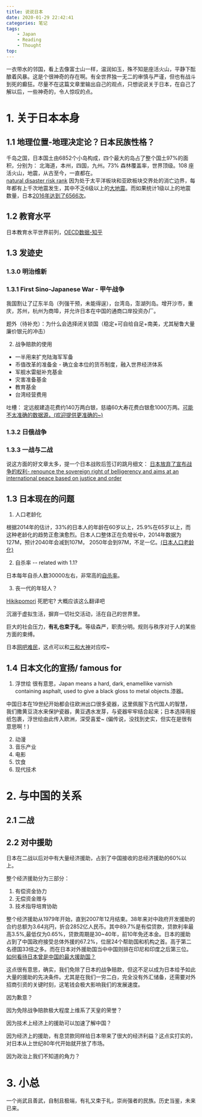 ```yaml
---
title: 说说日本
date: 2020-01-29 22:42:41
categories: 笔记
tags:
    - Japan
    - Reading
    - Thought
top:
---
```


一衣带水的邻国，看上去像富士山一样，温润如玉，殊不知是座活火山，平静下酝酿着风暴。这是个很神奇的存在啊。有全世界独一无二的审慎与严谨，但也有战斗到死的癫狂。尽量不在这篇文章里输出自己的观点，只想说说关于日本，在自己了解以后，一些神奇的，令人惊叹的点。

# 1. 关于日本本身

## 1.1 地理位置-地理决定论？日本民族性格？ 

千岛之国，日本国土由6852个小岛构成，四个最大的岛占了整个国土97%的面积，分别为： 北海道，本州，四国，九州。73% 森林覆盖率，世界顶级。108 座活火山，地震，从古至今，一直都在。  
[natural disaster risk rank](https://en.wikipedia.org/wiki/List_of_countries_by_natural_disaster_risk) 因为处于太平洋板块和亚欧板块交界处的消亡边界，每年都有上千次地震发生，其中不乏6级以上的[大地震](https://www.livescience.com/30312-japan-earthquakes-top-10-110408.html)。而如果统计1级以上的地震数量，日本[2016年达到了6566次](http://blog.sciencenet.cn/blog-2277-1063374.html)。

## 1.2 教育水平
日本教育水平世界前列，[OECD数据-知乎](https://www.zhihu.com/question/21303431/answer/543321578)

## 1.3 发迹史

### 1.3.0 明治维新

### 1.3.1 First Sino-Japanese War - 甲午战争

我国割让了辽东半岛（列强干预，未能得逞），台湾岛，澎湖列岛。增开沙市，重庆，苏州，杭州为商埠，并允许日本在中国的通商口岸投资办厂。

题外（待补充）：为什么会选择闭关锁国（稳定+可自给自足+南美，尤其秘鲁大量廉价银元的冲击）

2. 战争赔款的使用

* 一半用来扩充陆海军军备
* 币值改革的准备金 - 确立金本位的货币制度，融入世界经济体系
* 军舰水雷艇补充基金
* 灾害准备基金
* 教育基金
* 台湾经营费用

吐槽： 定远舰建造花费约140万两白银，慈禧60大寿花费白银愈1000万两。[可能不太准确的数据源，(欢迎提供更准确的~)](http://blog.sina.com.cn/s/blog_7765a8070101e7mt.html?tj=1)


### 1.3.2 日俄战争

### 1.3.3 一战与二战

说这方面的好文章太多，提一个日本战败后签订的跳月细文：
[日本放弃了宣布战争的权利- renounce the sovereign right of belligerency and aims at an international peace based on justice and order](https://en.wikipedia.org/wiki/Article_9_of_the_Japanese_Constitution)


## 1.3 日本现在的问题

1. 人口老龄化

根据2014年的估计，33%的日本人的年龄在60岁以上，25.9%在65岁以上，而这种老龄化的趋势正愈演愈烈。日本人口整体正在负增长中，2014年数据为127M，预计2040年会减到107M， 2050年会到97M，不足一亿。[(日本人口老龄化)](https://en.wikipedia.org/wiki/Aging_of_Japan)


2. 自杀率 -- related with 1.1?

日本每年自杀人数30000左右，非常高的[自杀率](https://en.wikipedia.org/wiki/Suicide_in_Japan)。

3. 丧一代的年轻人？

[Hikikpomori](https://en.wikipedia.org/wiki/Hikikomori) 死肥宅? 大概应该这么翻译吧

沉溺于虚拟生活，摒弃一切社交活动，活在自己的世界里。

巨大的社会压力，**有礼也束于礼**。等级森严，职责分明。规则与秩序对于人的某些方面的束缚。

日本[网吧难民](http://ihl.cankaoxiaoxi.com/2016/1122/1450130.shtml)，这点可以和[三和大神](https://zh.wikipedia.org/wiki/%E4%B8%89%E5%92%8C%E5%A4%A7%E7%A5%9E)对应哎~  

## 1.4 日本文化的宣扬/ famous for 

1. 浮世绘
很有意思，Japan means a hard, dark, enamellike varnish containing asphalt, used to give a black gloss to metal objects.漆器。

中国日本在19世纪开始都会往欧洲出口很多瓷器，这里佩服下古代国人的智慧，我们撒黄豆浇水来保护瓷器，黄豆遇水发芽，与瓷器牢牢结合起来；日本选择用报纸包裹，浮世绘由此传入欧洲，深受喜爱~ (偏传说，没找到史实，但实在是很有意思啊！)

2. 动漫
3. 音乐产业
4. 电影
5. 饮食
6. 现代技术

# 2. 与中国的关系

## 2.1 二战

## 2.2 对中援助

日本在二战以后对中有大量经济援助，占到了中国接收的总经济援助的60%以上。

整个经济援助分为三部分：
1. 有偿资金协力
2. 无偿资金赠与
3. 技术指导培育协助

整个经济援助从1979年开始，直到2007年12月结束。38年来对中政府开发援助的合约总额为3.64兆円，折合2852亿人民币。其中89.7%是有偿贷款，贷款利率最高3.5%,最低仅为0.65%，贷款周期是30~40年，前10年免还本金。日本的援助占到了中国政府接受总体外援的67.2%，位居24个帮助国和机构之首。高于第二名德国33倍之多。而在日本对外援助国当中中国则排在印尼和印度之后第三位。[如何看待日本曾是中国的最大援助国？](https://www.zhihu.com/question/40252945)

这点很有意思，确实，我们免除了日本的战争赔款，但这不足以成为日本给予如此大量的援助的先决条件。尤其是在我们一穷二白，完全没有外汇储备，还需要对外招商引资的关键时刻，这笔钱会极大影响我们的发展速度。

因为歉意？ 

因为免除战争赔款极大程度上维系了天皇的荣誉？

因为技术上经济上的援助可以加速了解中国？

因为经济上的援助，有息贷款同样给日本带来了很大的经济利益？这点实打实的，对日本从上世纪80年代开始就开放了市场。

因为政治上我们不知道的角力？ 

# 3. 小总

一个尚武且善武，自制且极端，有礼又束于礼，崇尚强者的民族。历史当鉴，未来已来。
